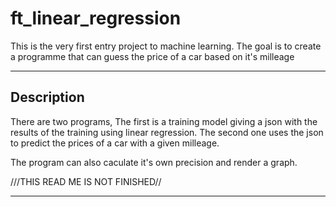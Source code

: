 # ft_linear_regression

This is the very first entry project to machine learning.
The goal is to create a programme that can guess the price of a car based on it's milleage

---

## Description

There are two programs, 
The first is a training model giving a json with the results of the training using linear regression.
The second one uses the json to predict the prices of a car with a given milleage.

The program can also caculate it's own precision and render a graph.

///THIS READ ME IS NOT FINISHED//

---